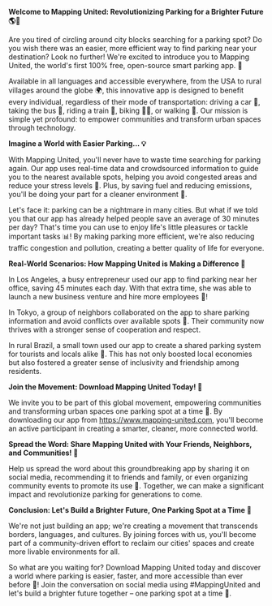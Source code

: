 **Welcome to Mapping United: Revolutionizing Parking for a Brighter Future 🌎🚗**

Are you tired of circling around city blocks searching for a parking spot? Do you wish there was an easier, more efficient way to find parking near your destination? Look no further! We're excited to introduce you to Mapping United, the world's first 100% free, open-source smart parking app. 🌟

Available in all languages and accessible everywhere, from the USA to rural villages around the globe 🌍, this innovative app is designed to benefit every individual, regardless of their mode of transportation: driving a car 🚗, taking the bus 🚌, riding a train 🚂, biking 🚴‍♂️, or walking 👣. Our mission is simple yet profound: to empower communities and transform urban spaces through technology.

**Imagine a World with Easier Parking... 💡**

With Mapping United, you'll never have to waste time searching for parking again. Our app uses real-time data and crowdsourced information to guide you to the nearest available spots, helping you avoid congested areas and reduce your stress levels 🙏. Plus, by saving fuel and reducing emissions, you'll be doing your part for a cleaner environment 🌿.

Let's face it: parking can be a nightmare in many cities. But what if we told you that our app has already helped people save an average of 30 minutes per day? That's time you can use to enjoy life's little pleasures or tackle important tasks 📊! By making parking more efficient, we're also reducing traffic congestion and pollution, creating a better quality of life for everyone.

**Real-World Scenarios: How Mapping United is Making a Difference 🌟**

In Los Angeles, a busy entrepreneur used our app to find parking near her office, saving 45 minutes each day. With that extra time, she was able to launch a new business venture and hire more employees 💼!

In Tokyo, a group of neighbors collaborated on the app to share parking information and avoid conflicts over available spots 🤝. Their community now thrives with a stronger sense of cooperation and respect.

In rural Brazil, a small town used our app to create a shared parking system for tourists and locals alike 🌴. This has not only boosted local economies but also fostered a greater sense of inclusivity and friendship among residents.

**Join the Movement: Download Mapping United Today! 📲**

We invite you to be part of this global movement, empowering communities and transforming urban spaces one parking spot at a time 🔑. By downloading our app from https://www.mapping-united.com, you'll become an active participant in creating a smarter, cleaner, more connected world.

**Spread the Word: Share Mapping United with Your Friends, Neighbors, and Communities! 🤩**

Help us spread the word about this groundbreaking app by sharing it on social media, recommending it to friends and family, or even organizing community events to promote its use 💬. Together, we can make a significant impact and revolutionize parking for generations to come.

**Conclusion: Let's Build a Brighter Future, One Parking Spot at a Time 🌟**

We're not just building an app; we're creating a movement that transcends borders, languages, and cultures. By joining forces with us, you'll become part of a community-driven effort to reclaim our cities' spaces and create more livable environments for all.

So what are you waiting for? Download Mapping United today and discover a world where parking is easier, faster, and more accessible than ever before 🌈! Join the conversation on social media using #MappingUnited and let's build a brighter future together – one parking spot at a time 🔑.